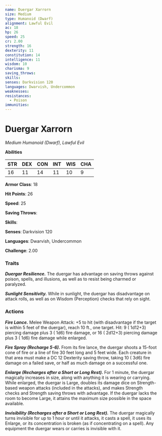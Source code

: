 ```yaml
---
name: Duergar Xarrorn
size: Medium
type: Humanoid (Dwarf)
alignment: Lawful Evil
ac: 18
hp: 26
speed: 25
cr: 2.00
strength: 16
dexterity: 11
constitution: 14
intelligence: 11
wisdom: 10
charisma: 9
saving_throws: 
skills: 
senses: Darkvision 120
languages: Dwarvish, Undercommon
weaknesses:
resistances:
  - Poison
immunities:
---
```


# Duergar Xarrorn

*Medium Humanoid (Dwarf), Lawful Evil*

**Abilities**

| STR | DEX | CON | INT | WIS | CHA |
| --- | --- | --- | --- | --- | --- |
| 16 | 11 | 14 | 11 | 10 | 9 |

**Armor Class**: 18

**Hit Points**: 26

**Speed**: 25

**Saving Throws**: 

**Skills**: 

**Senses**: Darkvision 120

**Languages**: Dwarvish, Undercommon

**Challenge**: 2.00


### Traits
***Duergar Resilience.*** The duergar has advantage on saving throws against poison, spells, and illusions, as well as to resist being charmed or paralyzed.

***Sunlight Sensitivity.*** While in sunlight, the duergar has disadvantage on attack rolls, as well as on Wisdom (Perception) checks that rely on sight.


### Actions
***Fire Lance.*** Melee Weapon Attack:  +5 to hit (with disadvantage if the target is within 5 feet of the duergar), reach 10 ft., one target. Hit: 9 ( 1d12+3) piercing damage plus 3 ( 1d6) fire damage, or 16 ( 2d12+3) piercing damage plus 3 ( 1d6) fire damage while enlarged.

***Fire Spray (Recharge 5-6).*** From its fire lance, the duergar shoots a 15-foot cone of fire or a line of fire 30 feet long and 5 feet wide. Each creature in that area must make a DC 12 Dexterity saving throw, taking 10 ( 3d6) fire damage on a failed save, or half as much damage on a successful one.

***Enlarge (Recharges after a Short or Long Rest).*** For 1 minute, the duergar magically increases in size, along with anything it is wearing or carrying. While enlarged, the duergar is Large, doubles its damage dice on Strength-based weapon attacks (included in the attacks), and makes Strength checks and Strength saving throws with advantage. If the duergar lacks the room to become Large, it attains the maximum size possible in the space available.

***Invisibility (Recharges after a Short or Long Rest).*** The duergar magically turns invisible for up to 1 hour or until it attacks, it casts a spell, it uses its Enlarge, or its concentration is broken (as if concentrating on a spell). Any equipment the duergar wears or carries is invisible with it.

